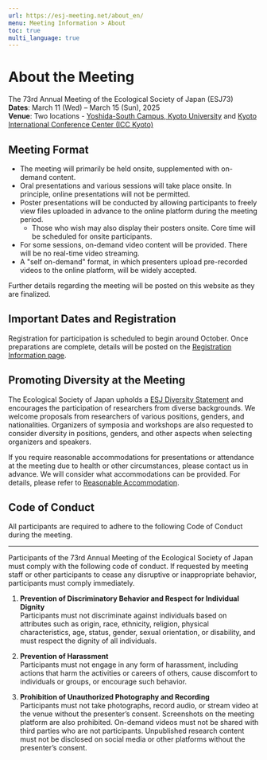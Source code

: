 ```yaml
---
url: https://esj-meeting.net/about_en/
menu: Meeting Information > About
toc: true
multi_language: true
---
```


# About the Meeting

The 73rd Annual Meeting of the Ecological Society of Japan (ESJ73)\
**Dates**: March 11 (Wed) – March 15 (Sun), 2025\
**Venue**: Two locations - [Yoshida-South Campus, Kyoto University](https://www.kyoto-u.ac.jp/en/access) and [Kyoto International Conference Center (ICC Kyoto)](https://www.icckyoto.or.jp/en/access-2/getting_here/)

## Meeting Format

- The meeting will primarily be held onsite, supplemented with on-demand content.
- Oral presentations and various sessions will take place onsite. In principle, online presentations will not be permitted.
- Poster presentations will be conducted by allowing participants to freely view files uploaded in advance to the online platform during the meeting period.
  - Those who wish may also display their posters onsite. Core time will be scheduled for onsite participants.
- For some sessions, on-demand video content will be provided. There will be no real-time video streaming.
- A "self on-demand" format, in which presenters upload pre-recorded videos to the online platform, will be widely accepted.

Further details regarding the meeting will be posted on this website as they are finalized.

## Important Dates and Registration

Registration for participation is scheduled to begin around October. Once preparations are complete, details will be posted on the [Registration Information page](registinfo_en).

## Promoting Diversity at the Meeting

The Ecological Society of Japan upholds a [ESJ Diversity Statement](https://www.esj.ne.jp/esj/#diversity) and encourages the participation of researchers from diverse backgrounds. We welcome proposals from researchers of various positions, genders, and nationalities. Organizers of symposia and workshops are also requested to consider diversity in positions, genders, and other aspects when selecting organizers and speakers.

If you require reasonable accommodations for presentations or attendance at the meeting due to health or other circumstances, please contact us in advance. We will consider what accommodations can be provided. For details, please refer to [ Reasonable Accommodation](reasonable_accom_en).

## Code of Conduct

All participants are required to adhere to the following Code of Conduct during the meeting.

-------------------------------------------------------------------------------

Participants of the 73rd Annual Meeting of the Ecological Society of Japan must comply with the following code of conduct. If requested by meeting staff or other participants to cease any disruptive or inappropriate behavior, participants must comply immediately.

1. **Prevention of Discriminatory Behavior and Respect for Individual Dignity**  
Participants must not discriminate against individuals based on attributes such as origin, race, ethnicity, religion, physical characteristics, age, status, gender, sexual orientation, or disability, and must respect the dignity of all individuals.

2. **Prevention of Harassment**  
Participants must not engage in any form of harassment, including actions that harm the activities or careers of others, cause discomfort to individuals or groups, or encourage such behavior.

3. **Prohibition of Unauthorized Photography and Recording**  
Participants must not take photographs, record audio, or stream video at the venue without the presenter’s consent. Screenshots on the meeting platform are also prohibited. On-demand videos must not be shared with third parties who are not participants. Unpublished research content must not be disclosed on social media or other platforms without the presenter’s consent.
